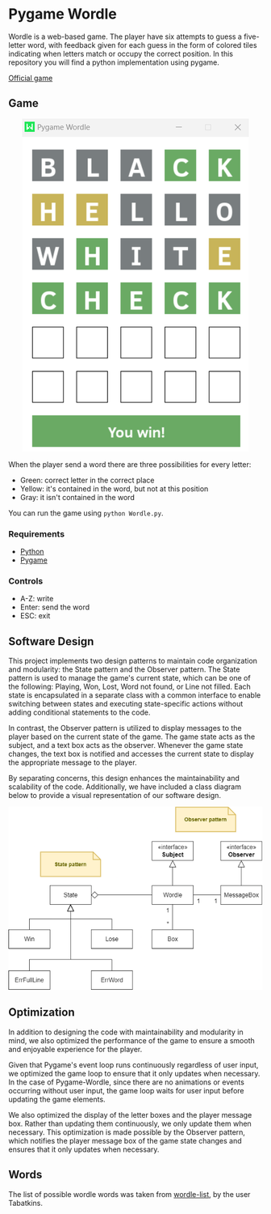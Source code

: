 # Pygame Wordle

Wordle is a web-based game. The player have six attempts to guess a five-letter word, with feedback given for each guess in the form of colored tiles indicating when letters match or occupy the correct position. In this repository you will find a python implementation using pygame.

[Official game](https://www.nytimes.com/games/wordle/index.html)

## Game

<p align="center">
  <img src="./imgs/screenshot.PNG" alt="Screenshot">
</p>

When the player send a word there are three possibilities for every letter:

- Green: correct letter in the correct place
- Yellow: it's contained in the word, but not at this position
- Gray: it isn't contained in the word

You can run the game using `python Wordle.py`. 

### Requirements

- [Python](https://python.org)
- [Pygame](https://www.pygame.org/news)

### Controls 

- A-Z: write
- Enter: send the word
- ESC: exit

## Software Design

This project implements two design patterns to maintain code organization and modularity: the State pattern and the Observer pattern. The State pattern is used to manage the game's current state, which can be one of the following: Playing, Won, Lost, Word not found, or Line not filled. Each state is encapsulated in a separate class with a common interface to enable switching between states and executing state-specific actions without adding conditional statements to the code.

In contrast, the Observer pattern is utilized to display messages to the player based on the current state of the game. The game state acts as the subject, and a text box acts as the observer. Whenever the game state changes, the text box is notified and accesses the current state to display the appropriate message to the player.

By separating concerns, this design enhances the maintainability and scalability of the code. Additionally, we have included a class diagram below to provide a visual representation of our software design.

<p align="center">
  <img src="./design/uml.png" alt="Class Diagram">
</p>

## Optimization

In addition to designing the code with maintainability and modularity in mind, we also optimized the performance of the game to ensure a smooth and enjoyable experience for the player.

Given that Pygame's event loop runs continuously regardless of user input, we optimized the game loop to ensure that it only updates when necessary. In the case of Pygame-Wordle, since there are no animations or events occurring without user input, the game loop waits for user input before updating the game elements.

We also optimized the display of the letter boxes and the player message box. Rather than updating them continuously, we only update them when necessary. This optimization is made possible by the Observer pattern, which notifies the player message box of the game state changes and ensures that it only updates when necessary.

## Words

The list of possible wordle words was taken from [wordle-list](https://github.com/tabatkins/wordle-list), by the user Tabatkins.
